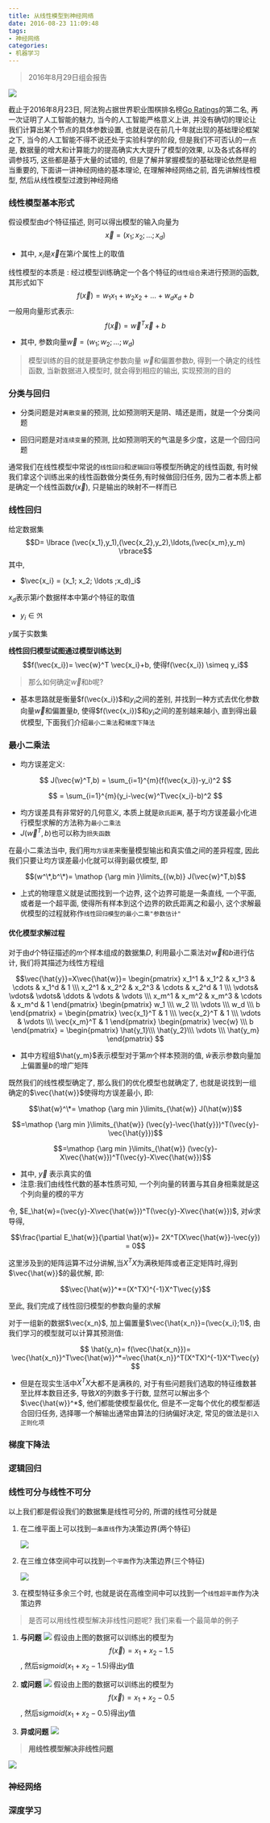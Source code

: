 ```yaml
---
title: 从线性模型到神经网络
date: 2016-08-23 11:09:48
tags:
- 神经网络
categories:
- 机器学习
---
```


> 2016年8月29日组会报告

![](/img/从线性模型到神经网络/rank.JPG)

<!--more-->

截止于2016年8月23日, 阿法狗占据世界职业围棋排名榜[Go Ratings](http://www.goratings.org/)的第二名, 再一次证明了人工智能的魅力, 当今的人工智能严格意义上讲, 并没有确切的理论让我们计算出某个节点的具体参数设置, 也就是说在前几十年就出现的基础理论框架之下, 当今的人工智能不得不说还处于实验科学的阶段, 但是我们不可否认的一点是, 数据量的增大和计算能力的提高确实大大提升了模型的效果, 以及各式各样的调参技巧, 这些都是基于大量的试错的, 但是了解并掌握模型的基础理论依然是相当重要的, 下面讲一讲神经网络的基本理论, 在理解神经网络之前, 首先讲解线性模型, 然后从线性模型过渡到神经网络



### **线性模型基本形式**

假设模型由$d$个特征描述, 则可以得出模型的输入向量为$$\vec{x}=(x_1;x_2;\ldots;x_d)$$
- 其中, $x_i$是$\vec{x}$在第$i$个属性上的取值

线性模型的本质是 : 经过模型训练确定一个各个特征的`线性组合`来进行预测的函数, 其形式如下$$f(\vec{x})=w_1x_1+w_2x_2+\ldots+w_dx_d+b$$
一般用向量形式表示: $$f(\vec{x})=\vec{w}^T\vec{x}+b$$
- 其中, 参数向量$\vec{w}=(w_1;w_2;\ldots;w_d)$

> 模型训练的目的就是要确定参数向量 $\vec{w}$和偏置参数$b$, 得到一个确定的线性函数, 当新数据进入模型时, 就会得到相应的输出, 实现预测的目的

### **分类与回归** 

- 分类问题是对`离散变量`的预测, 比如预测明天是阴、晴还是雨，就是一个分类问题

- 回归问题是对`连续变量`的预测, 比如预测明天的气温是多少度，这是一个回归问题

通常我们在线性模型中常说的`线性回归`和`逻辑回归`等模型所确定的线性函数, 有时候我们拿这个训练出来的线性函数做分类任务,有时候做回归任务, 因为二者本质上都是确定一个线性函数$f(\vec{x})$, 只是输出的映射不一样而已

### **线性回归**

给定数据集$$D= \lbrace (\vec{x_1},y_1),(\vec{x_2},y_2),\ldots,(\vec{x_m},y_m) \rbrace$$
其中,

- $\vec{x_i} = (x_1; x_2; \ldots ;x_d)_i$

$x_d$表示第$i$个数据样本中第$d$个特征的取值

- $y_i\in\Re$ 

$y$属于实数集

**线性回归模型试图通过模型训练达到**$$f(\vec{x_i})= \vec{w}^T \vec{x_i}+b, 使得f(\vec{x_i}) \simeq y_i$$

> 那么如何确定$\vec{w}$和$b$呢? 
- 基本思路就是衡量$f(\vec{x_i})$和$y_i$之间的差别, 并找到一种方式去优化参数向量$\vec{w}$和偏置量$b$, 使得$f(\vec{x_i})$和$y_i$之间的差别越来越小, 直到得出最优模型, 下面我们介绍`最小二乘法`和`梯度下降法`

### **最小二乘法**

- 均方误差定义:

$$ J(\vec{w}^T,b) = \sum_{i=1}^{m}(f(\vec{x_i})-y_i)^2 $$

$$ = \sum_{i=1}^{m}(y_i-\vec{w}^T\vec{x_i}-b)^2 $$

- 均方误差具有非常好的几何意义, 本质上就是`欧氏距离`, 基于均方误差最小化进行模型求解的方法称为`最小二乘法`
- $J(\vec{w}^T,b)$也可以称为`损失函数`

在最小二乘法当中, 我们用`均方误差`来衡量模型输出和真实值之间的差异程度, 因此我们只要让均方误差最小化就可以得到最优模型, 即

$$(w^\*,b^\*)= \mathop {\arg min }\limits_{(w,b)} J(\vec{w}^T,b)$$

- 上式的物理意义就是试图找到一个边界, 这个边界可能是一条直线, 一个平面, 或者是一个超平面, 使得所有样本到这个边界的欧氏距离之和最小, 这个求解最优模型的过程就称作`线性回归模型的最小二乘"参数估计"`

#### 优化模型求解过程

对于由$d$个特征描述的$m$个样本组成的数据集$D$, 利用最小二乘法对$\vec{w}$和$b$进行估计, 我们将其描述为线性方程组

$$\vec{\hat{y}}=X\vec{\hat{w}}=
    \begin{pmatrix}
         x_1^1 & x_1^2 & x_1^3 & \cdots & x_1^d & 1 \\\
         x_2^1 & x_2^2 & x_2^3 & \cdots & x_2^d & 1 \\\
         \vdots& \vdots& \vdots& \ddots & \vdots & \vdots \\\ 
         x_m^1 & x_m^2 & x_m^3 & \cdots & x_m^d & 1
    \end{pmatrix}
            \begin{pmatrix}
                 w_1 \\\
                 w_2 \\\
                 \vdots \\\ 
                 w_d \\\
                 b
            \end{pmatrix}
    =
        \begin{pmatrix}
             \vec{x_1}^T & 1 \\\
             \vec{x_2}^T & 1 \\\
             \vdots & \vdots \\\ 
             \vec{x_m}^T & 1
        \end{pmatrix}
        \begin{pmatrix} 
             \vec{w} \\\
             b
        \end{pmatrix}
    =
        \begin{pmatrix}
            \hat{y_1}\\\
            \hat{y_2}\\\
            \vdots   \\\ 
            \hat{y_m}
        \end{pmatrix}
$$

- 其中方程组$\hat{y_m}$表示模型对于第$m$个样本预测的值, $\hat{w}$表示参数向量加上偏置量$b$的增广矩阵

既然我们的线性模型确定了, 那么我们的优化模型也就确定了, 也就是说找到一组确定的$\vec{\hat{w}}$使得均方误差最小, 即:

$$\hat{w}^\*= \mathop {\arg min }\limits_{\hat{w}} J(\hat{w})$$

$$=\mathop {\arg min }\limits_{\hat{w}} (\vec{y}-\vec{\hat{y}})^T(\vec{y}-\vec{\hat{y}})$$

$$=\mathop {\arg min }\limits_{\hat{w}} (\vec{y}-X\vec{\hat{w}})^T(\vec{y}-X\vec{\hat{w}})$$

- 其中, $\vec{y}$ 表示真实的值
- 注意:我们由线性代数的基本性质可知, 一个列向量的转置与其自身相乘就是这个列向量的模的平方

令, $E_\hat{w}=(\vec{y}-X\vec{\hat{w}})^T(\vec{y}-X\vec{\hat{w}})$, 对$\hat{w}$求导得,

$$\frac{\partial E_\hat{w}}{\partial \hat{w}}= 2X^T(X\vec{\hat{w}}-\vec{y}) = 0$$

这里涉及到的矩阵运算不过分讲解,当$X^TX$为满秩矩阵或者正定矩阵时,得到$\vec{\hat{w}}$的最优解, 即:

$$\vec{\hat{w}}^*=(X^TX)^{-1}X^T\vec{y}$$ 

至此, 我们完成了线性回归模型的参数向量的求解

对于一组新的数据$\vec{x_n}$, 加上偏置量$\vec{\hat{x_n}}=(\vec{x_i};1)$, 由我们学习的模型就可以计算其预测值:

$$ \hat{y_n}= f(\vec{\hat{x_n}})= \vec{\hat{x_n}}^T\vec{\hat{w}}^*=\vec{\hat{x_n}}^T(X^TX)^{-1}X^T\vec{y} $$

- 但是在现实生活中$X^TX$大都不是满秩的, 对于有些问题我们选取的特征维数甚至比样本数目还多, 导致$X$的列数多于行数, 显然可以解出多个$\vec{\hat{w}}^*$, 他们都能使模型最优化, 但是不一定每个优化的模型都适合回归任务, 选择哪一个解输出通常由算法的归纳偏好决定, 常见的做法是`引入正则化项`

### **梯度下降法**

























### **逻辑回归**

### **线性可分与线性不可分**

以上我们都是假设我们的数据集是线性可分的, 所谓的线性可分就是

1. 在二维平面上可以找到`一条直线`作为决策边界(两个特征)

    ![](/img/从线性模型到神经网络/separable.JPG)

2. 在三维立体空间中可以找到`一个平面`作为决策边界(三个特征)

    ![](/img/从线性模型到神经网络/separable3d.JPG)

3. 在模型特征多余三个时, 也就是说在高维空间中可以找到一个`线性超平面`作为决策边界

> 是否可以用线性模型解决非线性问题呢? 我们来看一个最简单的例子

1. **与问题**
    ![](/img/从线性模型到神经网络/and.JPG)
    假设由上图的数据可以训练出的模型为$$f(\vec{x})=x_1+x_2-1.5$$, 然后$sigmoid(x_1+x_2-1.5)$得出$y$值
    
2. **或问题**
    ![](/img/从线性模型到神经网络/or.JPG)
    假设由上图的数据可以训练出的模型为$$f(\vec{x})=x_1+x_2-0.5$$, 然后$sigmoid(x_1+x_2-0.5)$得出$y$值
    
3. **异或问题**
    ![](/img/从线性模型到神经网络/xor.JPG)
    
> **用线性模型解决非线性问题**
    
![](/img/从线性模型到神经网络/xor1.JPG)

    

### **神经网络**

### **深度学习**


